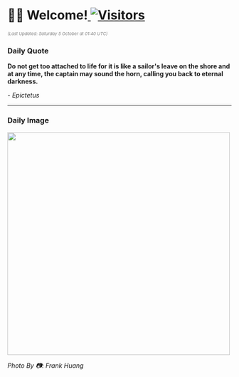 <h1>👋🏽 Welcome!<a href="https://github.com/OmitNomis/"> <img src="https://visitor-badge.laobi.icu/badge?page_id=OmitNomis" alt="Visitors"></a></h1>

<i><p style="font-size: 0.6rem; color:gray">(Last Updated: Saturday 5 October at 01:40 UTC)</p></i>

<h3> Daily Quote </h3>
<b><p>Do not get too attached to life for it is like a sailor&#39;s leave on the shore and at any time, the captain may sound the horn, calling you back to eternal darkness.</p></b>
<i><caption style="font-size: 0.8rem; color:gray;">- Epictetus</caption></i>


<hr>

<h3>Daily Image</h3>
<a href="https://images.unsplash.com/photo-1725828120196-93020e53481f?crop=entropy&cs=srgb&fm=jpg&ixid=M3w2MjM3MzF8MHwxfHJhbmRvbXx8fHx8fHx8fDE3MjgwOTI0Mjl8&ixlib=rb-4.0.3&q=85" target="_blank"><img style="height:500px;" src=https://images.unsplash.com/photo-1725828120196-93020e53481f?crop=entropy&cs=srgb&fm=jpg&ixid=M3w2MjM3MzF8MHwxfHJhbmRvbXx8fHx8fHx8fDE3MjgwOTI0Mjl8&ixlib=rb-4.0.3&q=85"/></a>

<i><caption style="font-size: 0.8rem; color:gray;"> Photo By 📷: Frank Huang</caption></i>
